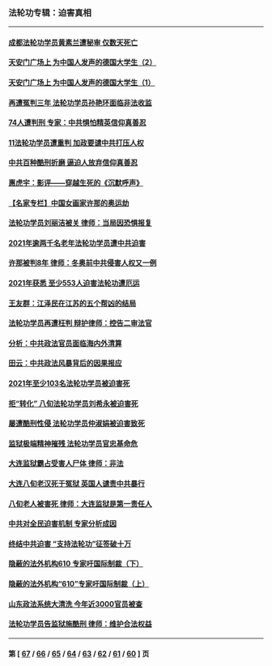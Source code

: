 ### 法轮功专辑：迫害真相
---
#### [成都法轮功学员黄素兰遭秘审 仅数天死亡](../../pages/nf4379/n13537458.md?02020430) 
#### [天安门广场上 为中国人发声的德国大学生（2）](../../pages/nf4379/n13533454.md?02020430) 
#### [天安门广场上 为中国人发声的德国大学生（1）](../../pages/nf4379/n13528390.md?02020430) 
#### [再遭冤判三年 法轮功学员孙艳环面临非法收监](../../pages/nf4379/n13526543.md?02020430) 
#### [74人遭判刑 专家：中共惧怕精英信仰真善忍](../../pages/nf4379/n13520765.md?02020430) 
#### [11法轮功学员遭重判 加政要谴中共打压人权](../../pages/nf4379/n13521294.md?02020430) 
#### [中共百种酷刑折磨 逼迫人放弃信仰真善忍](../../pages/nf4379/n13518038.md?02020430) 
#### [惠虎宇：影评——穿越生死的《沉默呼声》](../../pages/nf4379/n13516514.md?02020430) 
#### [【名家专栏】中国女画家许那的奥运劫](../../pages/nf4379/n13491603.md?02020430) 
#### [法轮功学员刘丽洁被关 律师：当局因恐惧报复](../../pages/nf4379/n13515441.md?02020430) 
#### [2021年逾两千名老年法轮功学员遭中共迫害](../../pages/nf4379/n13513237.md?02020430) 
#### [许那被判8年 律师：冬奥前中共侵害人权又一例](../../pages/nf4379/n13508986.md?02020430) 
#### [2021年获悉 至少553人迫害法轮功遭厄运](../../pages/nf4379/n13504657.md?02020430) 
#### [王友群：江泽民在江苏的五个帮凶的结局](../../pages/nf4379/n13503194.md?02020430) 
#### [法轮功学员再遭枉判 辩护律师：控告二审法官](../../pages/nf4379/n13499952.md?02020430) 
#### [分析：中共政法官员面临海内外清算](../../pages/nf4379/n13495811.md?02020430) 
#### [田云：中共政法风暴背后的因果报应](../../pages/nf4379/n13496264.md?02020430) 
#### [2021年至少103名法轮功学员被迫害死](../../pages/nf4379/n13495075.md?02020430) 
#### [拒“转化” 八旬法轮功学员刘希永被迫害死](../../pages/nf4379/n13488696.md?02020430) 
#### [屡遭酷刑性侵 法轮功学员仲淑娟被迫害致死](../../pages/nf4379/n13485930.md?02020430) 
#### [监狱极端精神摧残 法轮功学员官忠基命危](../../pages/nf4379/n13486254.md?02020430) 
#### [大连监狱霸占受害人尸体 律师：非法](../../pages/nf4379/n13481295.md?02020430) 
#### [大连八旬老汉死于冤狱 英国人谴责中共暴行](../../pages/nf4379/n13480118.md?02020430) 
#### [八旬老人被害死 律师：大连监狱是第一责任人](../../pages/nf4379/n13478838.md?02020430) 
#### [中共对全民迫害机制 专家分析成因](../../pages/nf4379/n13479680.md?02020430) 
#### [终结中共迫害 “支持法轮功”征签破十万](../../pages/nf4379/n13471084.md?02020430) 
#### [隐蔽的法外机构610 专家吁国际制裁（下）](../../pages/nf4379/n13462906.md?02020430) 
#### [隐蔽的法外机构“610”专家吁国际制裁（上）](../../pages/nf4379/n13459414.md?02020430) 
#### [山东政法系统大清洗 今年近3000官员被查](../../pages/nf4379/n13458775.md?02020430) 
#### [法轮功学员告监狱施酷刑 律师：维护合法权益](../../pages/nf4379/n13453400.md?02020430) 

---
#### 第 [ [67](./67.md?02020430) / [66](./66.md?02020430) / [65](./65.md?02020430) / [64](./64.md?02020430) / [63](./63.md?02020430) / [62](./62.md?02020430) / [61](./61.md?02020430) / [60](./60.md?02020430) ] 页
